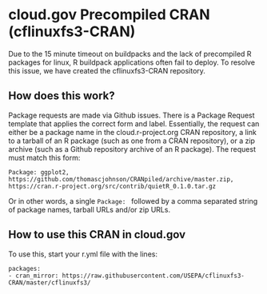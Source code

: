 # cloud.gov Precompiled CRAN (cflinuxfs3-CRAN)

Due to the 15 minute timeout on buildpacks and the lack of precompiled R packages for linux, R buildpack applications often fail to deploy. To resolve this issue, we have created the cflinuxfs3-CRAN repository.

## How does this work?

Package requests are made via Github issues. There is a Package Request template that applies the correct form and label. Essentially, the request can either be a package name in the cloud.r-project.org CRAN repository, a link to a tarball of an R package (such as one from a CRAN repository), or a zip archive (such as a Github repository archive of an R package). The request must match this form:

```
Package: ggplot2, https://github.com/thomascjohnson/CRANpiled/archive/master.zip, https://cran.r-project.org/src/contrib/quietR_0.1.0.tar.gz
```

Or in other words, a single `Package: ` followed by a comma separated string of package names, tarball URLs and/or zip URLs.

## How to use this CRAN in cloud.gov
To use this, start your r.yml file with the lines:
```
packages:
- cran_mirror: https://raw.githubusercontent.com/USEPA/cflinuxfs3-CRAN/master/cflinuxfs3/
```
